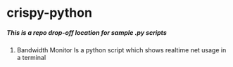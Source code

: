 # crispy-python

##### This is a repo drop-off location for sample .py scripts

1. Bandwidth Monitor Is a python script which shows realtime net usage in a terminal
